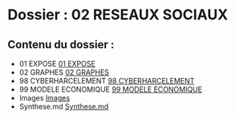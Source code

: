 # Dossier : 02 RESEAUX SOCIAUX
 
 ## Contenu du dossier : 
- 01 EXPOSE [01 EXPOSE](./01_EXPOSE)
- 02 GRAPHES [02 GRAPHES](./02_GRAPHES)
- 98 CYBERHARCELEMENT [98 CYBERHARCELEMENT](./98_CYBERHARCELEMENT)
- 99 MODELE ECONOMIQUE [99 MODELE ECONOMIQUE](./99_MODELE_ECONOMIQUE)
- Images [Images](./Images)
- Synthese.md [Synthese.md](./Synthese.md)
